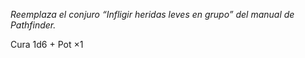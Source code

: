 _Reemplaza el conjuro “Infligir heridas leves en grupo” del manual de Pathfinder._

Cura 1d6 + Pot ×1
